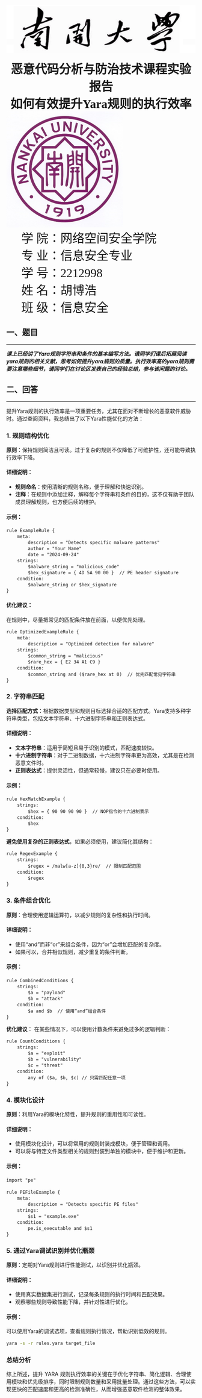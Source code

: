 



![image-20240913193527048](./main.assets/image-20240913193527048-1727192384357-1.png)





<div align='center'>
<b><font face='微软雅黑' size='6'>恶意代码分析与防治技术课程实验报告</font></b>
</div>


<div align='center'>
<b><font font face='微软雅黑' size='6'>如何有效提升Yara规则的执行效率</font></b>
</div>





<img src="./main.assets/image-20240913193619456.png" alt="image-20240913193619456" style="zoom:80%;" />



<div>
<font face='宋体' size='6'>&nbsp;&nbsp;&nbsp;&nbsp;&nbsp;学 院：网络空间安全学院</font><br>
<font face='宋体' size='6'>&nbsp;&nbsp;&nbsp;&nbsp;&nbsp;专 业：信息安全专业</font><br>
<font face='宋体' size='6'>&nbsp;&nbsp;&nbsp;&nbsp;&nbsp;学 号：2212998</font><br>
<font face='宋体' size='6'>&nbsp;&nbsp;&nbsp;&nbsp;&nbsp;姓 名：胡博浩</font><br>
<font face='宋体' size='6'>&nbsp;&nbsp;&nbsp;&nbsp;&nbsp;班 级：信息安全</font><br>
</div>

## 一、题目

---

***课上已经讲了Yara规则字符串和条件的基本编写方法。请同学们课后拓展阅读yara规则的相关文献，思考如何提升yara规则的质量。执行效率高的yara规则需要注意哪些细节，请同学们在讨论区发表自己的经验总结，参与该问题的讨论。***

## 二、回答

---

提升Yara规则的执行效率是一项重要任务，尤其在面对不断增长的恶意软件威胁时。通过查阅资料，我总结出了以下Yara性能优化的方法：

### 1. 规则结构优化

**原则**：保持规则简洁且可读。过于复杂的规则不仅降低了可维护性，还可能导致执行效率下降。

#### 详细说明：
- **规则命名**：使用清晰的规则名称，便于理解和快速识别。
- **注释**：在规则中添加注释，解释每个字符串和条件的目的，这不仅有助于团队成员理解规则，也方便后续的维护。

#### 示例：
```yara
rule ExampleRule {
    meta:
        description = "Detects specific malware patterns"
        author = "Your Name"
        date = "2024-09-24"
    strings:
        $malware_string = "malicious_code"
        $hex_signature = { 4D 5A 90 00 }  // PE header signature
    condition:
        $malware_string or $hex_signature
}
```

#### 优化建议：
在规则中，尽量把常见的匹配条件放在前面，以便优先处理。
```yara
rule OptimizedExampleRule {
    meta:
        description = "Optimized detection for malware"
    strings:
        $common_string = "malicious"
        $rare_hex = { E2 34 A1 C9 }
    condition:
        $common_string and ($rare_hex at 0)  // 优先匹配常见字符串
}
```

### 2. 字符串匹配

**选择匹配方式**：根据数据类型和规则目标选择合适的匹配方式。Yara支持多种字符串类型，包括文本字符串、十六进制字符串和正则表达式。

#### 详细说明：
- **文本字符串**：适用于简短且易于识别的模式，匹配速度较快。
- **十六进制字符串**：对于二进制数据，十六进制字符串更为高效，尤其是在检测恶意文件时。
- **正则表达式**：提供灵活性，但通常较慢，建议只在必要时使用。

#### 示例：
```yara
rule HexMatchExample {
    strings:
        $hex = { 90 90 90 90 }  // NOP指令的十六进制表示
    condition:
        $hex
}
```

**避免使用复杂的正则表达式**，如果必须使用，建议简化其结构：
```yara
rule RegexExample {
    strings:
        $regex = /malw[a-z]{0,3}re/  // 限制匹配范围
    condition:
        $regex
}
```

### 3. 条件组合优化

**原则**：合理使用逻辑运算符，以减少规则的复杂性和执行时间。

#### 详细说明：
- 使用“and”而非“or”来组合条件，因为“or”会增加匹配的复杂度。
- 如果可以，合并相似规则，减少重复的条件判断。

#### 示例：
```yara
rule CombinedConditions {
    strings:
        $a = "payload"
        $b = "attack"
    condition:
        $a and $b  // 使用“and”组合条件
}
```

**优化建议**：
在某些情况下，可以使用计数条件来避免过多的逻辑判断：
```yara
rule CountConditions {
    strings:
        $a = "exploit"
        $b = "vulnerability"
        $c = "threat"
    condition:
        any of ($a, $b, $c) // 只需匹配任意一项
}
```

### 4. 模块化设计

**原则**：利用Yara的模块化特性，提升规则的重用性和可读性。

#### 详细说明：
- 使用模块化设计，可以将常用的规则封装成模块，便于管理和调用。
- 可以将与特定文件类型相关的规则封装到单独的模块中，便于维护和更新。

#### 示例：
```yara
import "pe"

rule PEFileExample {
    meta:
        description = "Detects specific PE files"
    strings:
        $s1 = "example.exe"
    condition:
        pe.is_executable and $s1
}
```

### 5. 通过Yara调试识别并优化瓶颈

**原则**：定期对Yara规则进行性能测试，以识别并优化瓶颈。

#### 详细说明：
- 使用真实数据集进行测试，记录每条规则的执行时间和匹配效果。
- 观察哪些规则导致性能下降，并针对性进行优化。

#### 示例：
可以使用Yara的调试选项，查看规则执行情况，帮助识别低效的规则。
```bash
yara -s -r rules.yara target_file
```

### 总结分析

综上所述，提升 YARA 规则执行效率的关键在于优化字符串、简化逻辑、合理使用模块和优先级排序，同时限制规则数量和采用批量处理。通过这些方法，可以实现更快的匹配速度和更高的检测准确性，从而增强恶意软件检测的整体效果。
